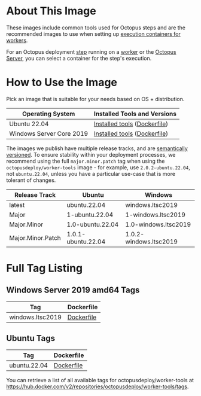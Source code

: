 # About This Image

These images include common tools used for Octopus steps and are the recommended images to use when setting up [execution containers for workers](https://octopus.com/docs/deployment-process/execution-containers-for-workers).

For an Octopus deployment [step](https://octopus.com/docs/deployment-process/steps) running on a [worker](https://octopus.com/docs/infrastructure/workers) or the [Octopus Server](https://octopus.com/docs/infrastructure/workers/built-in-worker), you can select a container for the step's execution.

# How to Use the Image

Pick an image that is suitable for your needs based on OS + distribution.

| Operating System         | Installed Tools and Versions                                                                                                                         |
|--------------------------|------------------------------------------------------------------------------------------------------------------------------------------------------|
| Ubuntu 22.04             | [Installed tools](./ubuntu.22.04/README.md) ([Dockerfile](https://github.com/OctopusDeploy/WorkerTools/blob/master/ubuntu.22.04/Dockerfile))         |
| Windows Server Core 2019 | [Installed tools](./windows.ltsc2019/README.md) ([Dockerfile](https://github.com/OctopusDeploy/WorkerTools/blob/master/windows.ltsc2019/Dockerfile)) |

The images we publish have multiple release tracks, and are [semantically versioned](https://semver.org/). To ensure stability within your deployment processes, we recommend using the full `major.minor.patch` tag when using the `octopusdeploy/worker-tools` image - for example, use `2.0.2-ubuntu.22.04`, not `ubuntu.22.04`, unless you have a particular use-case that is more tolerant of changes.

Release Track  | Ubuntu             | Windows 
---------|--------------------| ---
latest | ubuntu.22.04       | windows.ltsc2019
Major | 1-ubuntu.22.04     | 1-windows.ltsc2019
Major.Minor | 1.0-ubuntu.22.04   | 1.0-windows.ltsc2019
Major.Minor.Patch | 1.0.1-ubuntu.22.04 | 1.0.2-windows.ltsc2019

# Full Tag Listing

## Windows Server 2019 amd64 Tags
Tag | Dockerfile
---------| ---------------
windows.ltsc2019 | [Dockerfile](https://github.com/OctopusDeploy/WorkerTools/blob/master/windows.ltsc2019/Dockerfile)

## Ubuntu Tags
Tag | Dockerfile
---------| ---------------
ubuntu.22.04 | [Dockerfile](https://github.com/OctopusDeploy/WorkerTools/blob/master/ubuntu.22.04/Dockerfile)

You can retrieve a list of all available tags for octopusdeploy/worker-tools at https://hub.docker.com/v2/repositories/octopusdeploy/worker-tools/tags.
